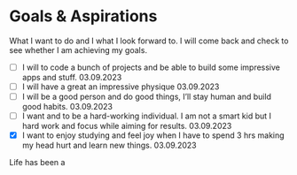 # Goals & Aspirations   
What I want to do and I what I look forward to. I will come back and check to see whether I am achieving my goals.   
- [ ] I will to code a bunch of projects and be able to build some impressive apps and stuff. 03.09.2023   
- [ ] I will have a great an impressive physique 03.09.2023   
- [ ] I will be a good person and do good things, I’ll stay human and build good habits. 03.09.2023   
- [ ] I want and to be a hard-working individual. I am not a smart kid but I hard work and focus while aiming for results. 03.09.2023   
- [x] I want to enjoy studying and feel joy when I have to spend 3 hrs making my head hurt and learn new things. 03.09.2023   

Life has been a
   
